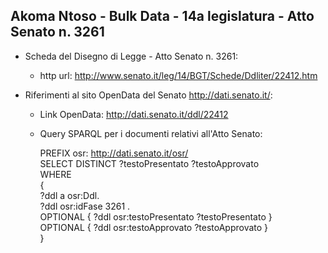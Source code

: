 ## Akoma Ntoso - Bulk Data - 14a legislatura - Atto Senato n. 3261 ##

* Scheda del Disegno di Legge - Atto Senato n. 3261:
	* http url: http://www.senato.it/leg/14/BGT/Schede/Ddliter/22412.htm

* Riferimenti al sito OpenData del Senato http://dati.senato.it/:
	* Link OpenData: http://dati.senato.it/ddl/22412
	* Query SPARQL per i documenti relativi all'Atto Senato:

        PREFIX osr: <http://dati.senato.it/osr/>  
		SELECT DISTINCT ?testoPresentato ?testoApprovato  
		WHERE  
		{  
		    ?ddl a osr:Ddl.  
		    ?ddl osr:idFase 3261 .  
		    OPTIONAL { ?ddl osr:testoPresentato ?testoPresentato }  
		    OPTIONAL { ?ddl osr:testoApprovato ?testoApprovato }  
		}
		